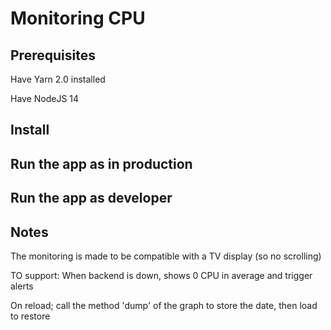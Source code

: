 # Monitoring CPU

## Prerequisites

Have Yarn 2.0 installed

Have NodeJS 14

## Install

## Run the app as in production

## Run the app as developer


## Notes

The monitoring is made to be compatible with a TV display (so no scrolling)

TO support: When backend is down, shows 0 CPU in average and trigger alerts 

On reload; call the method 'dump' of the graph to store the date, then load to restore